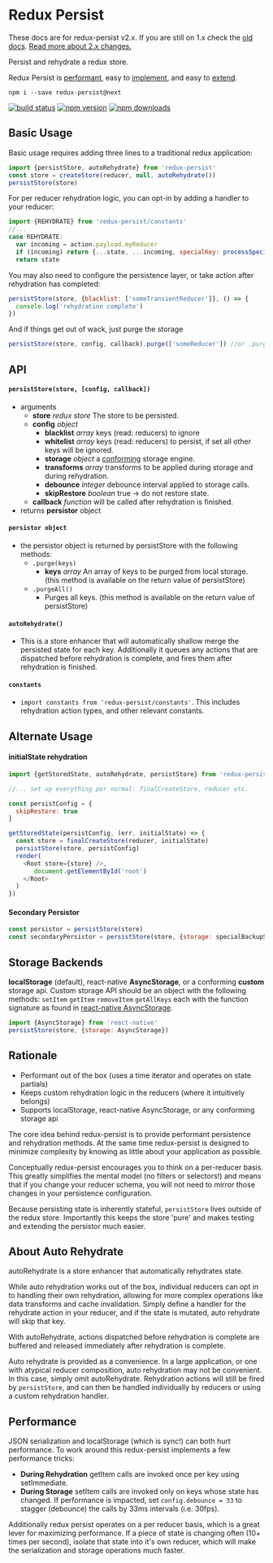 # Redux Persist
These docs are for redux-persist v2.x. If you are still on 1.x check the [old docs](https://github.com/rt2zz/redux-persist/tree/v1.5.3). [Read more about 2.x changes.](https://github.com/rt2zz/redux-persist/issues/59)

Persist and rehydrate a redux store.

Redux Persist is [performant](#performance), easy to [implement](#basic-usage), and easy to [extend](#extend-and-customize).

`npm i --save redux-persist@next`

[![build status](https://img.shields.io/travis/rt2zz/redux-persist/master.svg?style=flat-square)](https://travis-ci.org/rt2zz/redux-persist)
[![npm version](https://img.shields.io/npm/v/redux-persist.svg?style=flat-square)](https://www.npmjs.com/package/redux-persist)
[![npm downloads](https://img.shields.io/npm/dm/redux-persist.svg?style=flat-square)](https://www.npmjs.com/package/redux-persist)

## Basic Usage
Basic usage requires adding three lines to a traditional redux application:
```js
import {persistStore, autoRehydrate} from 'redux-persist'
const store = createStore(reducer, null, autoRehydrate())
persistStore(store)
```
For per reducer rehydration logic, you can opt-in by adding a handler to your reducer:
```js
import {REHYDRATE} from 'redux-persist/constants'
//...
case REHYDRATE:
  var incoming = action.payload.myReducer
  if (incoming) return {...state, ...incoming, specialKey: processSpecial(incoming.specialKey)}
  return state
```
You may also need to configure the persistence layer, or take action after rehydration has completed:
```js
persistStore(store, {blacklist: ['someTransientReducer']}, () => {
  console.log('rehydration complete')
})
```
And if things get out of wack, just purge the storage
```js
persistStore(store, config, callback).purge(['someReducer']) //or .purgeAll()
```

## API
#### `persistStore(store, [config, callback])`
  - arguments
    - **store** *redux store* The store to be persisted.
    - **config** *object*
      - **blacklist** *array* keys (read: reducers) to ignore
      - **whitelist** *array* keys (read: reducers) to persist, if set all other keys will be ignored.
      - **storage** *object* a [conforming](https://github.com/rt2zz/redux-persist#storage-backends) storage engine.
      - **transforms** *array* transforms to be applied during storage and during rehydration.
      - **debounce** *integer* debounce interval applied to storage calls.
      - **skipRestore** *boolean* true -> do not restore state.
    - **callback** *function* will be called after rehydration is finished.
  - returns **persistor** object

#### `persistor object`
  - the persistor object is returned by persistStore with the following methods:
    - `.purge(keys)`
      - **keys** *array* An array of keys to be purged from local storage. (this method is available on the return value of persistStore)
    - `.purgeAll()`
      - Purges all keys. (this method is available on the return value of persistStore)

#### `autoRehydrate()`
  - This is a store enhancer that will automatically shallow merge the persisted state for each key. Additionally it queues any actions that are dispatched before rehydration is complete, and fires them after rehydration is finished.

#### `constants`
  - `import constants from 'redux-persist/constants'`. This includes rehydration action types, and other relevant constants.

## Alternate Usage
#### initialState rehydration
```js
import {getStoredState, autoRehydrate, persistStore} from 'redux-persist'

//... set up everything per normal: finalCreateStore, reducer etc.

const persistConfig = {
  skipRestore: true
}

getStoredState(persistConfig, (err, initialState) => {
  const store = finalCreateStore(reducer, initialState)
  persistStore(store, persistConfig)
  render(
    <Root store={store} />,
       document.getElementById('root')
    </Root>
  )
})
```

#### Secondary Persistor
```js
const persistor = persistStore(store)
const secondaryPersistor = persistStore(store, {storage: specialBackupStorage, skipRestore: false})
```

## Storage Backends
**localStorage** (default), react-native **AsyncStorage**, or a conforming **custom** storage api. Custom storage API should be an object with the following methods: `setItem` `getItem` `removeItem` `getAllKeys` each with the function signature as found in [react-native AsyncStorage](http://facebook.github.io/react-native/docs/asyncstorage.html#content).

```js
import {AsyncStorage} from 'react-native'
persistStore(store, {storage: AsyncStorage})
```
## Rationale

* Performant out of the box (uses a time iterator and operates on state partials)
* Keeps custom rehydration logic in the reducers (where it intuitively belongs)
* Supports localStorage, react-native AsyncStorage, or any conforming storage api

The core idea behind redux-persist is to provide performant persistence and rehydration methods. At the same time redux-persist is designed to minimize complexity by knowing as little about your application as possible.

Conceptually redux-persist encourages you to think on a per-reducer basis. This greatly simplifies the mental model (no filters or selectors!) and means that if you change your reducer schema, you will not need to mirror those changes in your persistence configuration.

Because persisting state is inherently stateful, `persistStore` lives outside of the redux store. Importantly this keeps the store 'pure' and makes testing and extending the persistor much easier.

## About Auto Rehydrate
autoRehydrate is a store enhancer that automatically rehydrates state.

While auto rehydration works out of the box, individual reducers can opt in to handling their own rehydration, allowing for more complex operations like data transforms and cache invalidation. Simply define a handler for the rehydrate action in your reducer, and if the state is mutated, auto rehydrate will skip that key.

With autoRehydrate, actions dispatched before rehydration is complete are buffered and released immediately after rehydration is complete.

Auto rehydrate is provided as a convenience. In a large application, or one with atypical reducer composition, auto rehydration may not be convenient. In this case, simply omit autoRehydrate. Rehydration actions will still be fired by `persistStore`, and can then be handled individually by reducers or using a custom rehydration handler.

## Performance
JSON serialization and localStorage (which is sync!) can both hurt performance. To work around this redux-persist implements a few performance tricks:
* **During Rehydration** getItem calls are invoked once per key using setImmediate.  
* **During Storage** setItem calls are invoked only on keys whose state has changed. If performance is impacted, set `config.debounce = 33` to stagger (debounce) the calls by 33ms intervals (i.e. 30fps).  

Additionally redux persist operates on a per reducer basis, which is a great lever for maximizing performance. If a piece of state is changing often (10+ times per second), isolate that state into it's own reducer, which will make the serialization and storage operations much faster.
